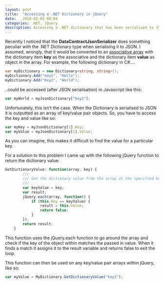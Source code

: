 ```yaml
---
layout: post
title:  "Accessing a .NET Dictionary in jQuery"
date:   2010-02-05 08:04
categories: .NET, jQuery
description: Accessing a .NET dictionary that has been serialised to JSON in jQuery.
---
```

Recently I noticed that the **DataContractJsonSerializer** does something peculiar with the .NET Dictionary type when serialising it to JSON. I assumed, wrongly, that it would be converted to an [associative array](http://www.pageresource.com/jscript/jarray2.htm) with the dictionary item **key** as the associative and the dictionary item **value** as object in the array. For example, the following dictionary in C#….

```csharp
var myDictionary = new Dictionary<string, string>();
myDictionary.Add("key1", "Hello");
myDictionary.Add("Key2", "World");
```
..could be accessed (after JSON serialisation) in Javascript like this:

```javascript
var myWorld = myJsonDictionary["key2"];
```

Unfortunately, this isn’t the case.  When the Dictionary is serialised to JSON it is outputted as an array of key/value pair objects.  So, you have to access the key and value like so:

```javascript
var myKey = myJsonDictionary[1].Key;
var myValue = myJsonDictionary[1].Value;
```

As you can imagine, this makes it difficult to find the value for a particular key.

For a solution to this problem I came up with the following jQuery function to return the dictionary value:

```javascript
GetDictionaryValue: function(array, key) {
        ///
        /// Get the dictionary value from the array at the specified key
        ///
        var keyValue = key;
        var result;
        jQuery.each(array, function() {
            if (this.Key == keyValue) {
                result = this.Value;
                return false;
            }
        });
        return result;
    }
```

This function uses the jQuery.each function to go around the array and check if the key of the object within matches the passed in value.  When it finds a match it assigns it to the result variable and returns false to exit the loop.

This function can then be used on any key/value pair arrays within jQuery, like so:

```javascript
var myValue = MyDictionary.GetDictionaryValue("key2");
```
